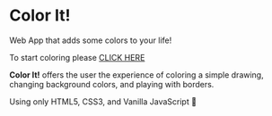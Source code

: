 # Color It!

Web App that adds some colors to your life!

To start coloring please [CLICK HERE](https://veredrec.github.io/color-it/)

**Color It!** offers the user the experience of coloring a simple drawing, changing background colors, and playing with borders.

Using only HTML5, CSS3, and Vanilla JavaScript :art:
